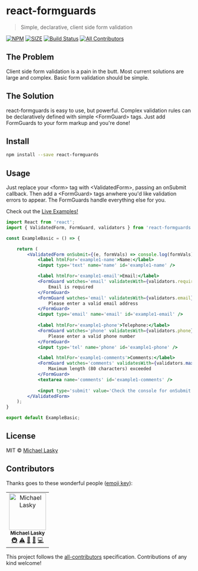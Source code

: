 # react-formguards
> Simple, declarative, client side form validation

[![NPM](https://img.shields.io/npm/v/react-formguards.svg)](https://www.npmjs.com/package/react-formguards) [![SIZE](https://img.shields.io/bundlephobia/min/react-formguards.svg)](https://www.npmjs.com/package/react-formguards) [![Build Status](https://travis-ci.com/michaellasky/react-formguards.svg?branch=master)](https://travis-ci.com/michaellasky/react-formguards) [![All Contributors](https://img.shields.io/badge/all_contributors-1-orange.svg?style=flat-square)](#contributors) 
## The Problem

Client side form validation is a pain in the butt.  Most current solutions are large and complex.  Basic form validation should be simple.

## The Solution

react-formguards is easy to use, but powerful.  Complex validation rules can be declaratively defined with simple &lt;FormGuard&gt; tags.  Just add FormGuards to your form markup and you're done!     

## Install

```bash
npm install --save react-formguards
```

## Usage

Just replace your &lt;form&gt; tag with &lt;ValidatedForm&gt;, passing an onSubmit callback.  Then add a &lt;FormGuard&gt; tags anwhere you'd like validation errors to appear.  The FormGuards handle everything else for you.


Check out the [Live Examples!](https://michaellasky.github.io/react-formguards/)

```jsx
import React from 'react';
import { ValidatedForm, FormGuard, validators } from 'react-formguards'

const ExampleBasic = () => {

    return (
        <ValidatedForm onSubmit={(e, formVals) => console.log(formVals)}>
            <label htmlFor='example1-name'>Name:</label>
            <input type='text' name='name' id='example1-name' />

            <label htmlFor='example1-email'>Email:</label>
            <FormGuard watches='email' validatesWith={validators.required} >
                Email is required  
            </FormGuard> 
            <FormGuard watches='email' validatesWith={validators.email} >
                Please enter a valid email address  
            </FormGuard> 
            <input type='email' name='email' id='example1-email' />  
            
            <label htmlFor='example1-phone'>Telephone:</label>
            <FormGuard watches='phone' validatesWith={validators.phone} >
                Please enter a valid phone number  
            </FormGuard> 
            <input type='tel' name='phone' id='example1-phone' />  

            <label htmlFor='example1-comments'>Comments:</label>
            <FormGuard watches='comments' validatesWith={validators.maxLength(80)} >
                Maximum length (80 characters) exceeded
            </FormGuard> 
            <textarea name='comments' id='example1-comments' />  
            
            <input type='submit' value='Check the console for onSubmit' />
        </ValidatedForm>
    );
}

export default ExampleBasic;
```

## License

MIT © [Michael Lasky](https://github.com/NuclearHorseStudios)

## Contributors

Thanks goes to these wonderful people ([emoji key](https://allcontributors.org/docs/en/emoji-key)):

<!-- ALL-CONTRIBUTORS-LIST:START - Do not remove or modify this section -->
<!-- prettier-ignore -->
<table><tr><td align="center"><a href="https://github.com/michaellasky"><img src="https://avatars2.githubusercontent.com/u/6646599?v=4" width="100px;" alt="Michael Lasky"/><br /><sub><b>Michael Lasky</b></sub></a><br /><a href="#infra-michaellasky" title="Infrastructure (Hosting, Build-Tools, etc)">🚇</a> <a href="https://github.com/michaellasky/react-formguards/commits?author=michaellasky" title="Tests">⚠️</a> <a href="https://github.com/michaellasky/react-formguards/commits?author=michaellasky" title="Documentation">📖</a> <a href="#maintenance-michaellasky" title="Maintenance">🚧</a> <a href="https://github.com/michaellasky/react-formguards/commits?author=michaellasky" title="Code">💻</a></td></tr></table>

<!-- ALL-CONTRIBUTORS-LIST:END -->

This project follows the [all-contributors](https://github.com/all-contributors/all-contributors) specification. Contributions of any kind welcome!
